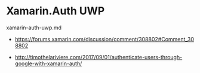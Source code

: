# Xamarin.Auth UWP

xamarin-auth-uwp.md

*   https://forums.xamarin.com/discussion/comment/308802#Comment_308802

*   http://timothelariviere.com/2017/09/01/authenticate-users-through-google-with-xamarin-auth/


